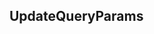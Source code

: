 ## UpdateQueryParams


<ParamField path="description" type="">

</ParamField>
<ParamField path="name" type="">

</ParamField>
<ParamField path="query_parameters" type="">

</ParamField>
<ParamField path="query_sql" type="">

</ParamField>
<ParamField path="tags" type="">

</ParamField>
